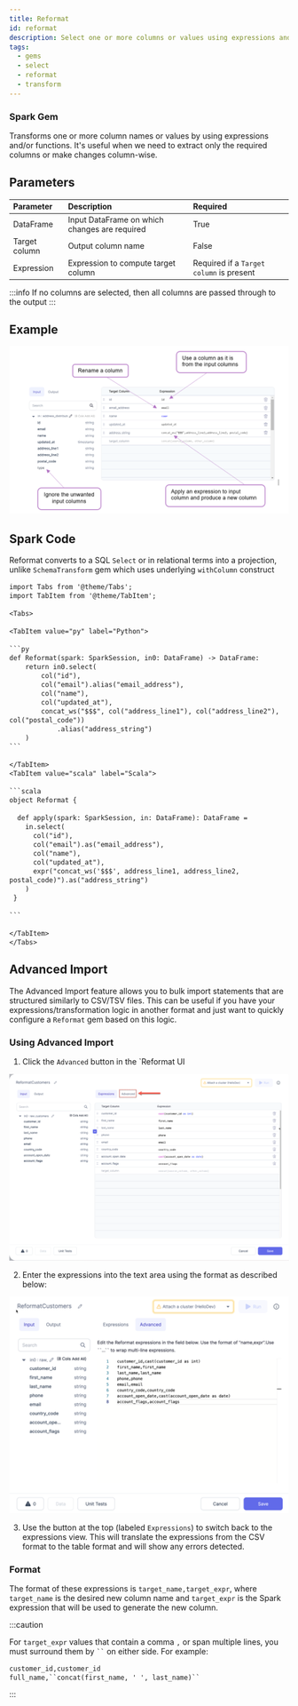 ```yaml
---
title: Reformat
id: reformat
description: Select one or more columns or values using expressions and functions.
tags:
  - gems
  - select
  - reformat
  - transform
---
```


<h3><span class="badge">Spark Gem</span></h3>

Transforms one or more column names or values by using expressions and/or functions. It's useful when we need to extract only the required columns or make changes column-wise.

## Parameters

| Parameter     | Description                                   | Required                                 |
| :------------ | :-------------------------------------------- | :--------------------------------------- |
| DataFrame     | Input DataFrame on which changes are required | True                                     |
| Target column | Output column name                            | False                                    |
| Expression    | Expression to compute target column           | Required if a `Target column` is present |

:::info
If no columns are selected, then all columns are passed through to the output
:::

## Example

![Example usage of Reformat](./img/reformat_eg_1.png)

## Spark Code

Reformat converts to a SQL `Select` or in relational terms into a projection, unlike `SchemaTransform` gem which uses underlying `withColumn` construct

````mdx-code-block
import Tabs from '@theme/Tabs';
import TabItem from '@theme/TabItem';

<Tabs>

<TabItem value="py" label="Python">

```py
def Reformat(spark: SparkSession, in0: DataFrame) -> DataFrame:
    return in0.select(
        col("id"),
        col("email").alias("email_address"),
        col("name"),
        col("updated_at"),
        concat_ws("$$$", col("address_line1"), col("address_line2"), col("postal_code"))
            .alias("address_string")
    )
```

</TabItem>
<TabItem value="scala" label="Scala">

```scala
object Reformat {

  def apply(spark: SparkSession, in: DataFrame): DataFrame =
    in.select(
      col("id"),
      col("email").as("email_address"),
      col("name"),
      col("updated_at"),
      expr("concat_ws('$$$', address_line1, address_line2, postal_code)").as("address_string")
    )
 }

```

</TabItem>
</Tabs>

````

## Advanced Import

The Advanced Import feature allows you to bulk import statements that are structured similarly to CSV/TSV files. This can be useful if you have your expressions/transformation logic in another format and just want to quickly configure a `Reformat` gem based on this logic.

### Using Advanced Import

1. Click the `Advanced` button in the `Reformat UI

![Advanced import toggle](./img/reformat_advanced.png)

2. Enter the expressions into the text area using the format as described below:

![Advanced import mode](./img/reformat_advanced_2.png)

3. Use the button at the top (labeled `Expressions`) to switch back to the expressions view. This will translate the expressions from the CSV format to the table format and will show any errors detected.

### Format

The format of these expressions is `target_name,target_expr`, where `target_name` is the desired new column name and `target_expr` is the Spark expression that will be used to generate the new column.

:::caution

For `target_expr` values that contain a comma `,` or span multiple lines, you must surround them by ` `` ` on either side. For example:

```
customer_id,customer_id
full_name,``concat(first_name, ' ', last_name)``
```

:::
